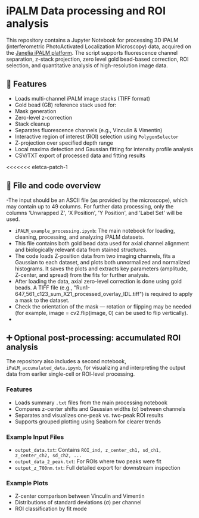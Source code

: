 #  iPALM Data processing and ROI analysis

This repository contains a Jupyter Notebook for processing 3D iPALM (interferometric PhotoActivated Localization Microscopy) data, acquired on the [Janelia iPALM platform](https://www.aicjanelia.org/ipalm-techspecs). The script supports fluorescence channel separation, z-stack projection, zero level gold bead-based correction, ROI selection, and quantitative analysis of high-resolution image data.

## 🔧 Features

- Loads multi-channel iPALM image stacks (TIFF format)
-   Gold bead (GB) reference stack used for:
  - Mask generation
  - Zero-level z-correction
  - Stack cleanup
-  Separates fluorescence channels (e.g., Vinculin & Vimentin)
-  Interactive region of interest (ROI) selection using `PolygonSelector`
- Z-projection over specified depth range
- Local maxima detection and  Gaussian fitting for intensity profile analysis
- CSV/TXT export of processed data and fitting results


<<<<<<< eletca-patch-1
## 📂 File and code overview
-The input should be an ASCII file (as provided by the microscope), which may contain up to 49 columns. For further data processing, only the columns 'Unwrapped Z', 'X Position', 'Y Position', and 'Label Set' will be used.
- `iPALM_example_processing.ipynb`: The main notebook for loading, cleaning, processing, and analyzing iPALM datasets.
- This file contains both gold bead data used for axial channel alignment and biologically relevant data from stained structures.
- The code loads Z-position data from two imaging channels, fits a Gaussian to each dataset, and plots both unnormalized and normalized histograms. It saves the plots and extracts key parameters (amplitude, Z-center, and spread) from the fits for further analysis.
- After loading the data, axial zero-level correction is done using gold beads. A TIFF file (e.g., "Run1-647_561_c123_sum_X21_processed_overlay_IDL.tiff") is required to apply a mask to the dataset.
- Check the orientation of the mask — rotation or flipping may be needed (for example, image = cv2.flip(image, 0) can be used to flip vertically).
-


## ➕ Optional post-processing: accumulated ROI analysis

The repository also includes a second notebook, `iPaLM_accumalated_data.ipynb`, for visualizing and interpreting the output data from earlier single-cell or ROI-level processing.

### Features

- Loads summary `.txt` files from the main processing notebook
- Compares z-center shifts and Gaussian widths (σ) between channels
- Separates and visualizes one-peak vs. two-peak ROI results
- Supports grouped plotting using Seaborn for clearer trends

### Example Input Files

- `output_data.txt`: Contains `ROI_ind, z_center_ch1, sd_ch1, z_center_ch2, sd_ch2, ...`
- `output_data_2_peak.txt`: For ROIs where two peaks were fit
- `output_z_700nm.txt`: Full detailed export for downstream inspection

### Example Plots

- Z-center comparison between Vinculin and Vimentin
- Distributions of standard deviations (σ) per channel
- ROI classification by fit mode


